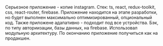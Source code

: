 Серьезное приложение - копие instagram. Стек: ts, react, redux-toolkit, css, react-router, firebase. Приложение находится на этапе разработки, но будет выполнен максимально оптимизированный, опциональный код. Также приложене адапативно - подходит под все устройства. Бэк, по типу авториизации, базы данных, на firebase. Использовал модульную архитектуру. По окончанию приложение получиться как на продакшен.
